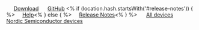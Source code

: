 &nbsp;&nbsp;&nbsp;&nbsp; [<i class="fa-solid fa-file-arrow-down"></i> Download](https://github.com/org/repo/releases/latest/download/hci_monitor_rtt.py)
&nbsp;&nbsp;&nbsp;&nbsp; [<i class="fa-brands fa-github"></i> GitHub](https://github.com/org/repo)
<% if (location.hash.startsWith('#release-notes')) {
    %>&nbsp;&nbsp;&nbsp;&nbsp; [<i class="fa-solid fa-circle-question"></i> Help](#help)<%
} else {
    %>&nbsp;&nbsp;&nbsp;&nbsp; [<i class="fa-solid fa-list"></i> Release Notes](#release-notes)<%
} %>
&nbsp;&nbsp;&nbsp;&nbsp; [<i class="fa-solid fa-microchip"></i> All devices](https://www.segger.com/supported-devices/jlink/)
&nbsp;&nbsp;&nbsp;&nbsp; [<i class="fa-solid fa-microchip"></i> Nordic Semiconductor devices](https://www.segger.com/supported-devices/nordic-semi)
&nbsp;&nbsp;&nbsp;&nbsp;
